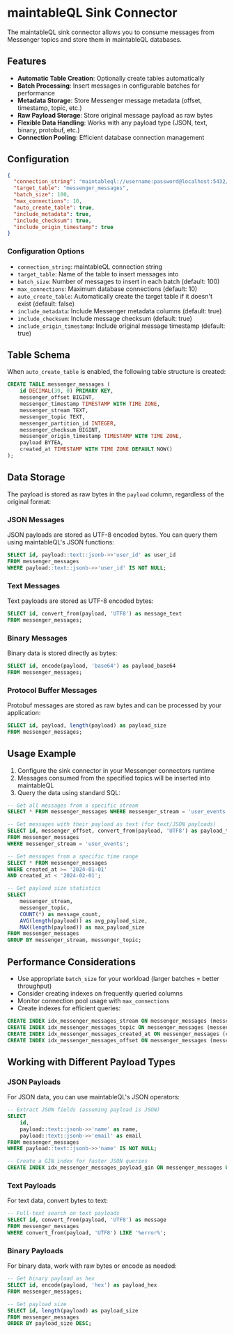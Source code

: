# maintableQL Sink Connector

The maintableQL sink connector allows you to consume messages from Messenger topics and store them in maintableQL databases.

## Features

- **Automatic Table Creation**: Optionally create tables automatically
- **Batch Processing**: Insert messages in configurable batches for performance
- **Metadata Storage**: Store Messenger message metadata (offset, timestamp, topic, etc.)
- **Raw Payload Storage**: Store original message payload as raw bytes
- **Flexible Data Handling**: Works with any payload type (JSON, text, binary, protobuf, etc.)
- **Connection Pooling**: Efficient database connection management

## Configuration

```json
{
  "connection_string": "maintableql://username:password@localhost:5432/database",
  "target_table": "messenger_messages",
  "batch_size": 100,
  "max_connections": 10,
  "auto_create_table": true,
  "include_metadata": true,
  "include_checksum": true,
  "include_origin_timestamp": true
}
```

### Configuration Options

- `connection_string`: maintableQL connection string
- `target_table`: Name of the table to insert messages into
- `batch_size`: Number of messages to insert in each batch (default: 100)
- `max_connections`: Maximum database connections (default: 10)
- `auto_create_table`: Automatically create the target table if it doesn't exist (default: false)
- `include_metadata`: Include Messenger metadata columns (default: true)
- `include_checksum`: Include message checksum (default: true)
- `include_origin_timestamp`: Include original message timestamp (default: true)

## Table Schema

When `auto_create_table` is enabled, the following table structure is created:

```sql
CREATE TABLE messenger_messages (
    id DECIMAL(39, 0) PRIMARY KEY,
    messenger_offset BIGINT,
    messenger_timestamp TIMESTAMP WITH TIME ZONE,
    messenger_stream TEXT,
    messenger_topic TEXT,
    messenger_partition_id INTEGER,
    messenger_checksum BIGINT,
    messenger_origin_timestamp TIMESTAMP WITH TIME ZONE,
    payload BYTEA,
    created_at TIMESTAMP WITH TIME ZONE DEFAULT NOW()
);
```

## Data Storage

The payload is stored as raw bytes in the `payload` column, regardless of the original format:

### JSON Messages

JSON payloads are stored as UTF-8 encoded bytes. You can query them using maintableQL's JSON functions:

```sql
SELECT id, payload::text::jsonb->>'user_id' as user_id 
FROM messenger_messages 
WHERE payload::text::jsonb->>'user_id' IS NOT NULL;
```

### Text Messages

Text payloads are stored as UTF-8 encoded bytes:

```sql
SELECT id, convert_from(payload, 'UTF8') as message_text
FROM messenger_messages;
```

### Binary Messages

Binary data is stored directly as bytes:

```sql
SELECT id, encode(payload, 'base64') as payload_base64
FROM messenger_messages;
```

### Protocol Buffer Messages

Protobuf messages are stored as raw bytes and can be processed by your application:

```sql
SELECT id, payload, length(payload) as payload_size
FROM messenger_messages;
```

## Usage Example

1. Configure the sink connector in your Messenger connectors runtime
2. Messages consumed from the specified topics will be inserted into maintableQL
3. Query the data using standard SQL:

```sql
-- Get all messages from a specific stream
SELECT * FROM messenger_messages WHERE messenger_stream = 'user_events';

-- Get messages with their payload as text (for text/JSON payloads)
SELECT id, messenger_offset, convert_from(payload, 'UTF8') as payload_text
FROM messenger_messages 
WHERE messenger_stream = 'user_events';

-- Get messages from a specific time range
SELECT * FROM messenger_messages 
WHERE created_at >= '2024-01-01' 
AND created_at < '2024-02-01';

-- Get payload size statistics
SELECT 
    messenger_stream,
    messenger_topic,
    COUNT(*) as message_count,
    AVG(length(payload)) as avg_payload_size,
    MAX(length(payload)) as max_payload_size
FROM messenger_messages 
GROUP BY messenger_stream, messenger_topic;
```

## Performance Considerations

- Use appropriate `batch_size` for your workload (larger batches = better throughput)
- Consider creating indexes on frequently queried columns
- Monitor connection pool usage with `max_connections`
- Create indexes for efficient queries:

```sql
CREATE INDEX idx_messenger_messages_stream ON messenger_messages (messenger_stream);
CREATE INDEX idx_messenger_messages_topic ON messenger_messages (messenger_topic);
CREATE INDEX idx_messenger_messages_created_at ON messenger_messages (created_at);
CREATE INDEX idx_messenger_messages_offset ON messenger_messages (messenger_offset);
```

## Working with Different Payload Types

### JSON Payloads

For JSON data, you can use maintableQL's JSON operators:

```sql
-- Extract JSON fields (assuming payload is JSON)
SELECT 
    id,
    payload::text::jsonb->>'name' as name,
    payload::text::jsonb->>'email' as email
FROM messenger_messages 
WHERE payload::text::jsonb->>'name' IS NOT NULL;

-- Create a GIN index for faster JSON queries
CREATE INDEX idx_messenger_messages_payload_gin ON messenger_messages USING GIN ((payload::text::jsonb));
```

### Text Payloads

For text data, convert bytes to text:

```sql
-- Full-text search on text payloads
SELECT id, convert_from(payload, 'UTF8') as message
FROM messenger_messages 
WHERE convert_from(payload, 'UTF8') LIKE '%error%';
```

### Binary Payloads

For binary data, work with raw bytes or encode as needed:

```sql
-- Get binary payload as hex
SELECT id, encode(payload, 'hex') as payload_hex
FROM messenger_messages;

-- Get payload size
SELECT id, length(payload) as payload_size
FROM messenger_messages
ORDER BY payload_size DESC;
```
